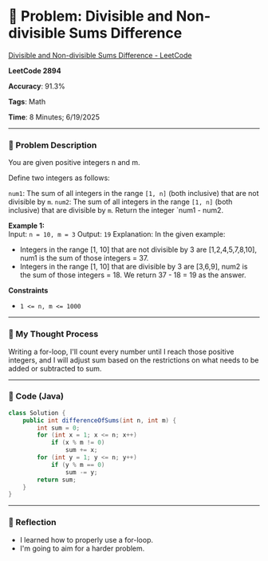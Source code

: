 # 🧮 Problem: Divisible and Non-divisible Sums Difference

[Divisible and Non-divisible Sums Difference - LeetCode](https://leetcode.com/problems/divisible-and-non-divisible-sums-difference/)

**LeetCode 2894**

**Accuracy**: 91.3%

**Tags**: Math

**Time**: 8 Minutes; 6/19/2025

---

### 🔗 Problem Description

You are given positive integers n and m.

Define two integers as follows:

`num1`: The sum of all integers in the range `[1, n]` (both inclusive) that are not divisible by `m`.
`num2`: The sum of all integers in the range `[1, n]` (both inclusive) that are divisible by `m`.
Return the integer `num1 - num2.

**Example 1:**  
Input: `n = 10, m = 3`
Output: `19`
Explanation: In the given example:
- Integers in the range [1, 10] that are not divisible by 3 are [1,2,4,5,7,8,10], num1 is the sum of those integers = 37.
- Integers in the range [1, 10] that are divisible by 3 are [3,6,9], num2 is the sum of those integers = 18.
We return 37 - 18 = 19 as the answer.

**Constraints**
- `1 <= n, m <= 1000`

---

### 🧠 My Thought Process

Writing a for-loop, I'll count every number until I reach those positive integers, and I will adjust sum based on the restrictions on what needs to be added or subtracted to sum.

---

### 🧪 Code (Java)

```java
class Solution {
    public int differenceOfSums(int n, int m) {
        int sum = 0;
        for (int x = 1; x <= n; x++)
            if (x % m != 0)
                sum += x;
        for (int y = 1; y <= n; y++)
            if (y % m == 0)
                sum -= y;
        return sum;
    }
}
```

--- 

### 🧠 Reflection
- I learned how to properly use a for-loop.
- I'm going to aim for a harder problem.



